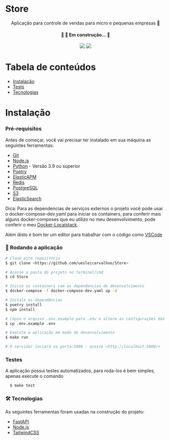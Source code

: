 # Store
<p align="center">Aplicação para controle de vendas para micro e pequenas empresas 🚀</p>

<h4 align="center"> 
	🚧  🚀 Em construção...  🚧
</h4>

<p align="center">
<img src="https://img.shields.io/static/v1?label=License&message=MIT&color=7159c1&plastic&logo=ghost"/>
<img src="https://img.shields.io/static/v1?label=Version&message=0.0.0&color=7159c1&plastic&logo=ghost"/>
</p>

Tabela de conteúdos
=================
<!--ts-->
   * [Instalação](#instalação)
   * [Tests](#testes)
   * [Tecnologias](#tecnologias)
<!--te-->

# Instalação
### Pré-requisitos

Antes de começar, você vai precisar ter instalado em sua máquina as seguintes ferramentas:
* [Git](https://git-scm.com)
* [Node.js](https://nodejs.org/en/)
* [Python](https://www.python.org/) - Versão 3.9 ou superior
* [Poetry](https://python-poetry.org/docs/cli/)
* [ElasticAPM](https://www.elastic.co/guide/en/apm/index.html)
* [Redis](https://redis.io/)
* [PostgreSQL](https://www.postgresql.org/)
* [S3](https://aws.amazon.com/pt/s3/)
* [ElasticSearch](https://www.elastic.co/pt/)

Dica: Para as dependencias de serviços externos o projeto você pode usar o docker-compose-dev.yaml para iniciar os containers, para conferir mais alguns docker-composes que eu utilizo no meu desenvolvimento, pode conferir o meu <a href="https://github.com/uesleicarvalhoo/Docker-localstack">Docker-Localstack</a>.

Além disto é bom ter um editor para trabalhar com o código como [VSCode](https://code.visualstudio.com/)

### 🎲 Rodando a aplicação

```bash
# Clone este repositório
$ git clone <https://github.com/uesleicarvalhoo/Store>

# Acesse a pasta do projeto no terminal/cmd
$ cd Store

# Inicie os containers com as dependencias de desenvolvimento
$ docker-compose -f docker-compose-dev.yaml up -d

# Instale as dependências
$ poetry install
$ npm install

# Copie o arquivo .env.example para .env e altere as configurações das variaveis para as suas configurações
$ cp .env.example .env

# Execute a aplicação em modo de desenvolvimento
$ make run

# O servidor inciará na porta:5000 - acesse <http://localhost:5000/>
```

### Testes
A aplicação possui testes automatizados, para roda-los é bem simples, apenas execute o comando
```
  $ make test
```

### 🛠 Tecnologias

As seguintes ferramentas foram usadas na construção do projeto:

- [FastAPI](https://fastapi.tiangolo.com/)
- [Node.js](https://nodejs.org/en/)
- [TailwindCSS](https://tailwindcss.com/docs/height)

